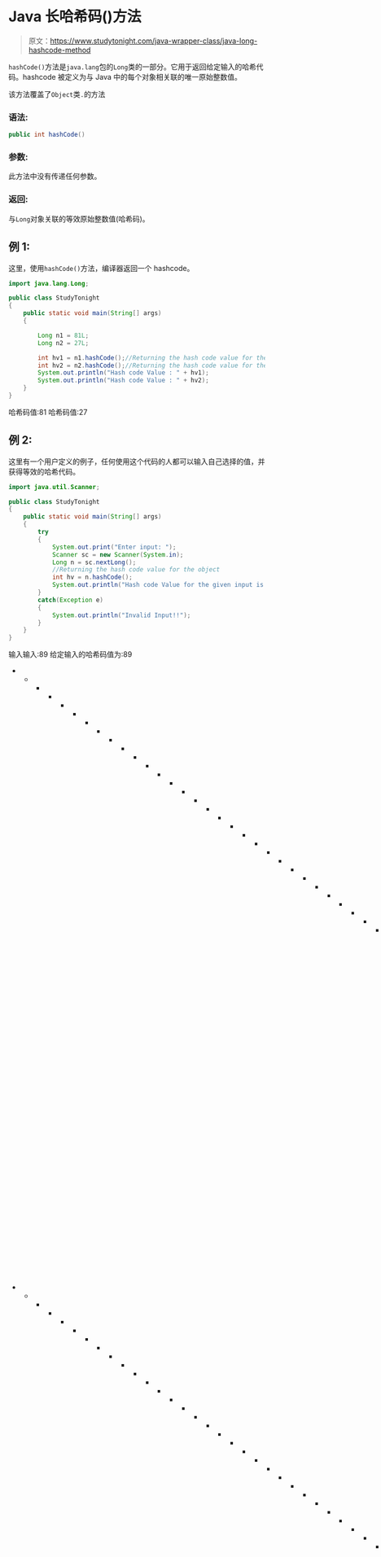 # Java 长哈希码()方法

> 原文：<https://www.studytonight.com/java-wrapper-class/java-long-hashcode-method>

`hashCode()`方法是`java.lang`包的`Long`类的一部分。它用于返回给定输入的哈希代码。hashcode 被定义为与 Java 中的每个对象相关联的唯一原始整数值。

该方法覆盖了`Object`类`.`的方法

### 语法:

```java
public int hashCode() 
```

### 参数:

此方法中没有传递任何参数。

### 返回:

与`Long`对象关联的等效原始整数值(哈希码)。

## 例 1:

这里，使用`hashCode()`方法，编译器返回一个 hashcode。

```java
import java.lang.Long;

public class StudyTonight
{  
    public static void main(String[] args)  
    {  

        Long n1 = 81L;
        Long n2 = 27L;

        int hv1 = n1.hashCode();//Returning the hash code value for the object n1
        int hv2 = n2.hashCode();//Returning the hash code value for the object n2
        System.out.println("Hash code Value : " + hv1);
        System.out.println("Hash code Value : " + hv2);  
    }  
}
```

哈希码值:81
哈希码值:27

## 例 2:

这里有一个用户定义的例子，任何使用这个代码的人都可以输入自己选择的值，并获得等效的哈希代码。

```java
import java.util.Scanner;  

public class StudyTonight
{  
    public static void main(String[] args)
    {  
        try
        {
            System.out.print("Enter input: ");  
            Scanner sc = new Scanner(System.in);         
            Long n = sc.nextLong();
            //Returning the hash code value for the object   
            int hv = n.hashCode(); 
            System.out.println("Hash code Value for the given input is: " + hv);
        }
        catch(Exception e)
        {
            System.out.println("Invalid Input!!");
        }
    }  
} 
```

输入输入:89
给定输入的哈希码值为:89
* * * * * * * * * * * * * * * * * * * * * * * * * * * * * * * * * * * * * * * * * * * * * * T3】输入:-552
给定输入的哈希码值为:551
* * * * * * * * * * * * * * * * * * * * * * * * * * * * * * * * * * * * * * * * * * * * * * * * * * * * * * * * * * * * * * * * T6】输入:0x5334
无效输入！！

## 实时示例:

在这里，您可以测试实时代码示例。您可以为不同的值执行示例，甚至可以编辑和编写您的示例来测试 Java 代码。

* * *

* * *